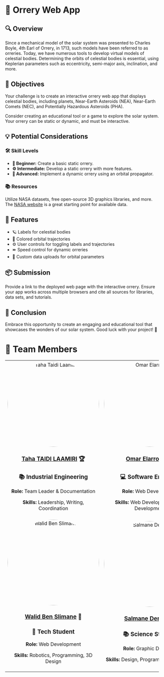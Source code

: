 <body>
    <h1>🌌 Orrery Web App</h1>
    <h2>🔍 Overview</h2>
    <p>
        Since a mechanical model of the solar system was presented to Charles Boyle, 4th Earl of Orrery, in 1713, 
        such models have been referred to as orreries. Today, we have numerous tools to develop virtual models of 
        celestial bodies. Determining the orbits of celestial bodies is essential, using Keplerian parameters 
        such as eccentricity, semi-major axis, inclination, and more.
    </p>
    <h2>🎯 Objectives</h2>
    <p>
        Your challenge is to create an interactive orrery web app that displays celestial bodies, including 
        planets, Near-Earth Asteroids (NEA), Near-Earth Comets (NEC), and Potentially Hazardous Asteroids (PHA).
    </p>
    <p>
        Consider creating an educational tool or a game to explore the solar system. Your orrery can be static 
        or dynamic, and must be interactive.
    </p>
    <h2>💡 Potential Considerations</h2>
    <h3>🛠 Skill Levels</h3>
    <ul>
        <li><strong>🔰 Beginner:</strong> Create a basic static orrery.</li>
        <li><strong>⚙️ Intermediate:</strong> Develop a static orrery with more features.</li>
        <li><strong>🚀 Advanced:</strong> Implement a dynamic orrery using an orbital propagator.</li>
    </ul>
    <h3>📚 Resources</h3>
    <p>
        Utilize NASA datasets, free open-source 3D graphics libraries, and more. 
        The <a href="https://www.nasa.gov" target="_blank">NASA website</a> is a great starting point for available data.
    </p>
    <h2>🌟 Features</h2>
    <ul>
        <li>🪐 Labels for celestial bodies</li>
        <li>🌈 Colored orbital trajectories</li>
        <li>⚙️ User controls for toggling labels and trajectories</li>
        <li>⏩ Speed control for dynamic orreries</li>
        <li>📂 Custom data uploads for orbital parameters</li>
    </ul>
    <h2>📦 Submission</h2>
    <p>
        Provide a link to the deployed web page with the interactive orrery. Ensure your app works across multiple 
        browsers and cite all sources for libraries, data sets, and tutorials.
    </p>
    <h2>🚀 Conclusion</h2>
    <p>
        Embrace this opportunity to create an engaging and educational tool that showcases the wonders of our 
        solar system. Good luck with your project! 🌠
    </p>
    <h1>👥 Team Members</h1>
    <table style="width: 100%; text-align: center;">
        <tr>
            <td>
                <img src="https://github.com/user-attachments/assets/12a3426f-ae99-45b6-90b2-05169ba14a44" alt="Taha Taidi Laamiri" width="300" height="280" style="border-radius: 50%;">
                 <h3><a href="https://github.com/DexterTaha" target="_blank">Taha TAIDI LAAMIRI</a> 🏆</h3>
                <h3>📚 Industrial Engineering</h3>
                <p><strong>Role:</strong> Team Leader & Documentation</p>
                <p><strong>Skills:</strong> Leadership, Writing, Coordination</p>
            </td>
            <td>
                <img src="https://github.com/user-attachments/assets/ed6accf1-7571-4787-beb1-b06d742ddf7b" alt="Omar Elarroud" width="300" height="280" style="border-radius: 50%;">
                <h3><a href="https://github.com/omarELARROUD" target="_blank">Omar Elarroud</a> 💻</h3>
                <h3>💻 Software Engineer</h3>
                <p><strong>Role:</strong> Web Development</p>
                <p><strong>Skills:</strong> Web Development, App Development</p>
            </td>
            <td>
                <img src="https://github.com/user-attachments/assets/6fe04c47-3c90-492c-bd40-a7436ff193d1" alt="Soufaine GHAZOUANE" width="300" height="280" style="border-radius: 50%;">
                <h3><a target="_blank" href="https://www.instagram.com/reality_faker/" >Soufaine GHAZOUANE</a> 🎨</h3>
                <h3>🎨 3D Artist</h3>
                <p><strong>Role:</strong> 3D Designer</p>
                <p><strong>Skills:</strong> 3D Modeling, 3D Animation, VFX</p>
            </td>
        </tr>
        <tr>
            <td>
                <img src="https://github.com/user-attachments/assets/c4e0f643-df81-4683-a413-2296e6527f47" alt="Walid Ben Slimane" width="300" height="280" style="border-radius: 50%;">
                <h3><a href="https://github.com/walidbnslimane" target="_blank">Walid Ben Slimane</a> 🔧</h3>
                <h3>🔧 Tech Student</h3>
                <p><strong>Role:</strong> Web Development</p>
                <p><strong>Skills:</strong> Robotics, Programming, 3D Design</p>
            </td>
            <td>
                <img src="https://github.com/user-attachments/assets/70c6ed95-7fce-4ee0-840e-6f5b5265e15e" alt="Salmane Derdeb" width="300" height="280" style="border-radius: 50%;">
                <h3><a href="https://github.com/salmane-derdeb" target="_blank">Salmane Derdeb</a> 🎨</h3>
                <h3>📚 Science Student</h3>
                <p><strong>Role:</strong> Graphic Designer</p>
                <p><strong>Skills:</strong> Design, Programming, Robotics</p>
            </td>
            <td>
                <img src="https://github.com/user-attachments/assets/5c9d1a28-243c-4c6f-8052-82998c2a2ced" alt="Mourtada TAIDI LAAMIRI" width="300" height="280" style="border-radius: 50%;">
                <h3><a href="https://github.com/taidimortada" target="_blank">Mourtada TAIDI LAAMIRI</a> 📑</h3>
                <h3>📚 Science Student</h3>
                <p><strong>Role:</strong> Documentation</p>
                <p><strong>Skills:</strong> Robotics, Programming, 3D Design</p>
            </td>
        </tr>
    </table>
</body>
